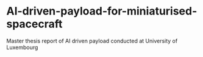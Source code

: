 # AI-driven-payload-for-miniaturised-spacecraft
Master thesis report of AI driven payload conducted at University of Luxembourg

